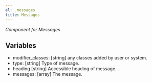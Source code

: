```yaml
---
el: .messages
title: Messages
---
```

_Component for Messages_

## Variables
* modifier_classes: [string] any classes added by user or system.
* type: [string] Type of message.
* heading [string] Accessible heading of message.
* messages: [array] The message.